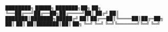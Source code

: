 
  ████████╗ █████╗ ███████╗██╗  ██╗
  ╚══██╔══╝██╔══██╗██╔════╝██║ ██╔╝
     ██║   ███████║███████╗█████╔╝ 
     ██║   ██╔══██║╚════██║██╔═██╗ 
     ██║   ██║  ██║███████║██║  ██╗
     ╚═╝   ╚═╝  ╚═╝╚══════╝╚═╝  ╚═╝
                                   
